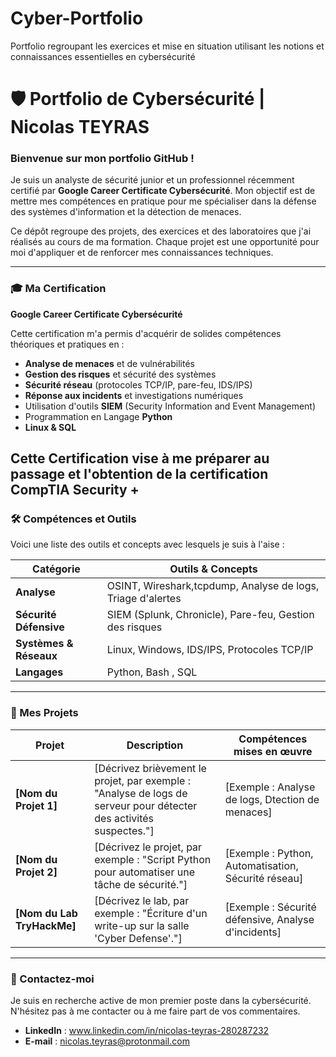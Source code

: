 # Cyber-Portfolio
Portfolio regroupant les exercices et mise en situation utilisant les notions et connaissances essentielles en cybersécurité

# 🛡️ Portfolio de Cybersécurité | Nicolas TEYRAS

### Bienvenue sur mon portfolio GitHub !

Je suis un analyste de sécurité junior et un professionnel récemment certifié par **Google Career Certificate Cybersécurité**. Mon objectif est de mettre mes compétences en pratique pour me spécialiser dans la défense des systèmes d'information et la détection de menaces.

Ce dépôt regroupe des projets, des exercices et des laboratoires que j'ai réalisés au cours de ma formation. Chaque projet est une opportunité pour moi d'appliquer et de renforcer mes connaissances techniques.

---

### 🎓 Ma Certification

**Google Career Certificate Cybersécurité**

Cette certification m'a permis d'acquérir de solides compétences théoriques et pratiques en :
* **Analyse de menaces** et de vulnérabilités
* **Gestion des risques** et sécurité des systèmes
* **Sécurité réseau** (protocoles TCP/IP, pare-feu, IDS/IPS)
* **Réponse aux incidents** et investigations numériques
* Utilisation d'outils **SIEM** (Security Information and Event Management)
* Programmation en Langage **Python**
* **Linux & SQL**

Cette Certification vise à me préparer au passage et l'obtention de la certification **CompTIA Security +**
---

### 🛠️ Compétences et Outils

Voici une liste des outils et concepts avec lesquels je suis à l'aise :

| Catégorie             | Outils & Concepts                                  |
| --------------------- | -------------------------------------------------- |
| **Analyse** | OSINT, Wireshark,tcpdump, Analyse de logs, Triage d'alertes |
| **Sécurité Défensive**| SIEM (Splunk, Chronicle), Pare-feu, Gestion des risques |
| **Systèmes & Réseaux**| Linux, Windows, IDS/IPS, Protocoles TCP/IP |
| **Langages** | Python, Bash , SQL                                       |

---

### 📁 Mes Projets

| Projet                                   | Description                                                                                             | Compétences mises en œuvre                      |
| ---------------------------------------- | ------------------------------------------------------------------------------------------------------- | ----------------------------------------------- |
| **[Nom du Projet 1]** | [Décrivez brièvement le projet, par exemple : "Analyse de logs de serveur pour détecter des activités suspectes."] | [Exemple : Analyse de logs, Dtection de menaces]  |
| **[Nom du Projet 2]** | [Décrivez le projet, par exemple : "Script Python pour automatiser une tâche de sécurité."]              | [Exemple : Python, Automatisation, Sécurité réseau] |
| **[Nom du Lab TryHackMe]** | [Décrivez le lab, par exemple : "Écriture d'un write-up sur la salle 'Cyber Defense'."]                    | [Exemple : Sécurité défensive, Analyse d'incidents] |

---

### 🤝 Contactez-moi

Je suis en recherche active de mon premier poste dans la cybersécurité. N'hésitez pas à me contacter ou à me faire part de vos commentaires.

* **LinkedIn** : www.linkedin.com/in/nicolas-teyras-280287232
* **E-mail** : nicolas.teyras@protonmail.com

